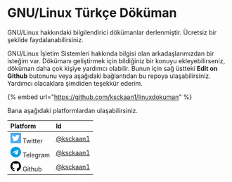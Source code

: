 # GNU/Linux Türkçe Döküman

GNU/Linux hakkındaki bilgilendirici dökümanlar derlenmiştir. Ücretsiz bir şekilde faydalanabilirsiniz.

GNU/Linux İşletim Sistemleri hakkında bilgisi olan arkadaşlarımızdan bir isteğim var. Dökümanı geliştirmek için bildiğiniz bir konuyu ekleyebilirseniz, döküman daha çok kişiye yardımcı olabilir. Bunun için sağ üstteki **Edit on Github** butonunu veya aşağıdaki bağlantıdan bu repoya ulaşabilirsiniz. Yardımcı olacaklara şimdiden teşekkür ederim.

{% embed url="https://github.com/ksckaan1/linuxdokuman" %}

Bana aşağıdaki platformlardan ulaşabilirsiniz.

| Platform | Id |
| :--- | :--- |
| ![](.gitbook/assets/twitter.png) Twitter | [@ksckaan1](https://twitter.com/ksckaan1) |
| ![](.gitbook/assets/telegram.png) Telegram | [@ksckaan1](https://t.me/ksckaan1) |
| ![](.gitbook/assets/github-image.png) Github | [@ksckaan1](https://github.com/ksckaan1) |


